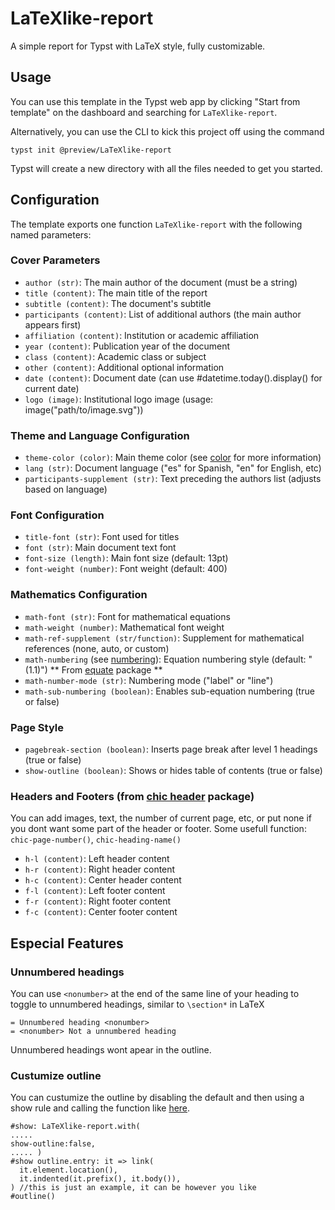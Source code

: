 # LaTeXlike-report
A simple report for Typst with LaTeX style, fully customizable.

## Usage
You can use this template in the Typst web app by clicking "Start from template" on the dashboard and searching for `LaTeXlike-report`.

Alternatively, you can use the CLI to kick this project off using the command

```shell
typst init @preview/LaTeXlike-report
```

Typst will create a new directory with all the files needed to get you started.

## Configuration

The template exports one function `LaTeXlike-report` with the following named parameters:

### Cover Parameters
- `author (str)`: The main author of the document (must be a string)
- `title (content)`: The main title of the report
- `subtitle (content)`: The document's subtitle
- `participants (content)`: List of additional authors (the main author appears first)
- `affiliation (content)`: Institution or academic affiliation
- `year (content)`: Publication year of the document
- `class (content)`: Academic class or subject
- `other (content)`: Additional optional information 
- `date (content)`: Document date (can use #datetime.today().display() for current date)
- `logo (image)`: Institutional logo image (usage: image("path/to/image.svg"))

### Theme and Language Configuration
- `theme-color (color)`: Main theme color (see [color](https://typst.app/docs/reference/visualize/color/) for more information)
- `lang (str)`: Document language ("es" for Spanish, "en" for English, etc)
- `participants-supplement (str)`: Text preceding the authors list (adjusts based on language)

### Font Configuration
- `title-font (str)`: Font used for titles
- `font (str)`: Main document text font
- `font-size (length)`: Main font size (default: 13pt)
- `font-weight (number)`: Font weight (default: 400)

### Mathematics Configuration
- `math-font (str)`: Font for mathematical equations
- `math-weight (number)`: Mathematical font weight
- `math-ref-supplement (str/function)`: Supplement for mathematical references (none, auto, or custom)
- `math-numbering` (see [numbering](https://typst.app/docs/reference/model/numbering/)): Equation numbering style (default: "(1.1)")
** From [equate](https://typst.app/universe/package/equate) package **
- `math-number-mode (str)`: Numbering mode ("label" or "line")
- `math-sub-numbering (boolean)`: Enables sub-equation numbering (true or false)

### Page Style
- `pagebreak-section (boolean)`: Inserts page break after level 1 headings (true or false)
- `show-outline (boolean)`: Shows or hides table of contents (true or false)

### Headers and Footers (from [chic header](https://typst.app/universe/package/chic-hdr) package)
You can add images, text, the number of current page, etc, or put none if you dont want some part of the header or footer.
Some usefull function: `chic-page-number()`, `chic-heading-name()`
- `h-l (content)`: Left header content 
- `h-r (content)`: Right header content
- `h-c (content)`: Center header content 
- `f-l (content)`: Left footer content
- `f-r (content)`: Right footer content
- `f-c (content)`: Center footer content

## Especial Features
### Unnumbered headings
You can use `<nonumber>` at the end of the same line of your heading to toggle to unnumbered headings, similar to `\section*` in LaTeX
```typst
= Unnumbered heading <nonumber>
= <nonumber> Not a unnumbered heading
```
Unnumbered headings wont apear in the outline.
### Custumize outline
You can custumize the outline by disabling the default and then using a show rule and calling the function like [here](https://typst.app/docs/reference/model/outline/).
```typst
#show: LaTeXlike-report.with(
.....
show-outline:false,
..... )
#show outline.entry: it => link(
  it.element.location(),
  it.indented(it.prefix(), it.body()),
) //this is just an example, it can be however you like
#outline()
  ```
